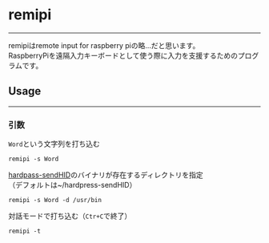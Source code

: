 # remipi
---
remipiはremote input for raspberry piの略…だと思います。  
RaspberryPiを遠隔入力キーボードとして使う際に入力を支援するためのプログラムです。  

## Usage
---

### 引数

`Word`という文字列を打ち込む

```
remipi -s Word
```

[hardpass-sendHID](https://github.com/girst/hardpass-sendHID)のバイナリが存在するディレクトリを指定  
（デフォルトは~/hardpress-sendHID）

```
remipi -s Word -d /usr/bin
```

対話モードで打ち込む（`Ctr+C`で終了）

```
remipi -t
```
